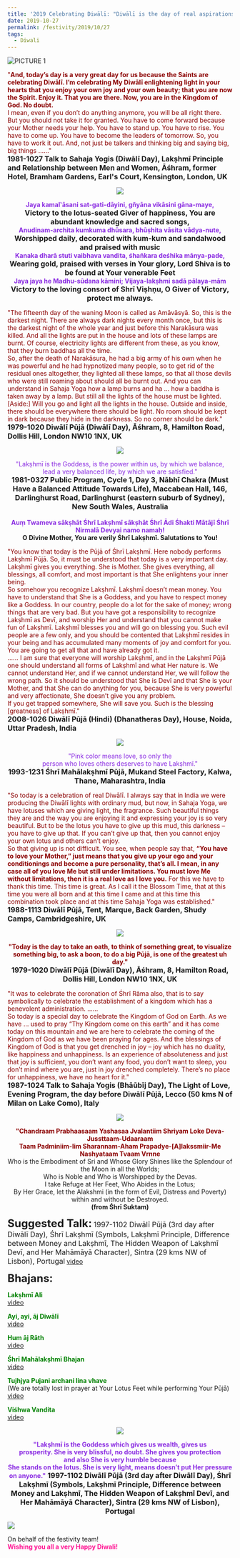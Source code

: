 ```yaml
---
title: '2019 Celebrating Diwālī: "Diwālī is the day of real aspirations. Invoke the whole universe."'
date: 2019-10-27
permalink: /festivity/2019/10/27
tags:
  - Diwali
---
```


![PICTURE 1](/images/image1.png)

<p>
<font color="DarkRed">"<b>And, today’s day is a very great day for us because the Saints are celebrating Diwālī. I’m celebrating My Diwālī enlightening light in your hearts that you enjoy your own joy and your own beauty; that you are now the Spirit. Enjoy it. That you are there. Now, you are in the Kingdom of God. No doubt.</b><br>
I mean, even if you don’t do anything anymore, you will be all right there. But you should not take it for granted. You have to come forward because your Mother needs your help. You have to stand up. You have to rise. You have to come up. You have to become the leaders of tomorrow. So, you have to work it out. And, not just be talkers and thinking big and saying big, big things ......"</font><br>
<font size="+0"><b>1981-1027 Talk to Sahaja Yogis (Diwālī Day), Lakṣhmī Principle and Relationship between Men and Women, Āśhram, former Hotel, Bramham Gardens, Earl's Court, Kensington, London, UK</b></font>
</p>

<div style="text-align: center"><img src="/images/image228.png" /></div>

<p style="text-align:center;">
<font color="BlueViolet"><b>Jaya kamal‛āsani sat-gati-dāyini, gñyāna vikāsini gāna-maye,</b></font><br>
<font size="+0"><b>Victory to the lotus-seated Giver of happiness, You are abundant knowledge and sacred songs,</b></font><br>
<font color="BlueViolet"><b>Anudinam-archita kumkuma dhūsara, bhūṣhita vāsita vādya-nute,</b></font><br>
<font size="+0"><b>Worshipped daily, decorated with kum-kum and sandalwood and praised with music</b></font><br>
<font color="BlueViolet"><b>Kanaka dharā stuti vaibhava vandita, śhañkara deśhika mānya-pade,</b></font><br>
<font size="+0"><b>Wearing gold, praised with verses in Your glory, Lord Shiva is to be found at Your venerable Feet</b></font><br>
<font color="BlueViolet"><b>Jaya jaya he Madhu-sūdana kāmini; Vijaya-lakṣhmi sadā pālaya-mām</b></font><br>
<font size="+0"><b>Victory to the loving consort of Shrī Viṣhṇu, O Giver of Victory, protect me always.</b></font>
</p>

<p>
<font color="DarkRed">"The fifteenth day of the waning Moon is called as Amāvāsyā. So, this is the darkest night. There are always dark nights every month once, but this is the darkest night of the whole year and just before this Narakāsura was killed. And all the lights are put in the house and lots of these lamps are burnt. Of course, electricity lights are different from these, as you know, that they burn baddhas all the time.<br>
So, after the death of Narakāsura, he had a big army of his own when he was powerful and he had hypnotized many people, so to get rid of the residual ones altogether, they lighted all these lamps, so that all those devils who were still roaming about should all be burnt out. And you can understand in Sahaja Yoga how a lamp burns and ha ... how a baddha is taken away by a lamp. But still all the lights of the house must be lighted.<br>
[Aside:] Will you go and light all the lights in the house.
Outside and inside, there should be everywhere there should be light. No room should be kept in dark because they hide in the darkness. So no corner should be dark."</font><br>
<font size="+0"><b>1979-1020 Diwālī Pūjā (Diwālī Day), Āśhram, 8, Hamilton Road, Dollis Hill, London NW10 1NX, UK</b></font>
</p>

<div style="text-align: center"><img src="/images/image229.png" /></div>

<p style="text-align:center;">
<font color="BlueViolet">"Lakṣhmī is the Goddess, is the power within us, by which we balance,<br>
lead a very balanced life, by which we are satisfied."</font><br>
<font size="+0"><b>1981-0327 Public Program, Cycle 1, Day 3, Nābhī Chakra (Must Have a Balanced Attitude Towards Life), Maccabean Hall, 146, Darlinghurst Road, Darlinghurst (eastern suburb of Sydney), New South Wales, Australia</b></font><br>
<br>
<font color="BlueViolet"><b>Auṃ Twameva sākṣhāt Śhrī Lakṣhmī sākṣhāt Śhrī Ādi Śhakti Mātājī Śhrī Nirmalā Devyai namo namaḥ!</b></font><br>
<b>O Divine Mother, You are verily Śhrī Lakṣhmī. Salutations to You!</b>
</p>

<p>
<font color="DarkRed">"You know that today is the Pūjā of Śhrī Lakṣhmī. Here nobody performs Lakṣhmī Pūjā. So, it must be understood that today is a very important day. Lakṣhmī gives you everything. She is Mother. She gives everything, all blessings, all comfort, and most important is that She enlightens your inner being.<br>
So somehow you recognize Lakṣhmī. Lakṣhmī doesn’t mean money. You have to understand that She is a Goddess, and you have to respect money like a Goddess. In our country, people do a lot for the sake of money; wrong things that are very bad. But you have got a responsibility to recognize Lakṣhmī as Devī, and worship Her and understand that you cannot make fun of Lakṣhmī. Lakṣhmī blesses you and will go on blessing you. Such evil people are a few only, and you should be contented that Lakṣhmī resides in your being and has accumulated many moments of joy and comfort for you. You are going to get all that and have already got it.<br>
...... I am sure that everyone will worship Lakṣhmī, and in the Lakṣhmī Pūjā one should understand all forms of Lakṣhmī and what Her nature is. We cannot understand Her, and if we cannot understand Her, we will follow the wrong path. So it should be understood that She is Devī and that She is your Mother, and that She can do anything for you, because She is very powerful and very affectionate, She doesn’t give you any problem.<br>
If you get trapped somewhere, She will save you. Such is the blessing [greatness] of Lakṣhmī."</font><br>
<font size="+0"><b>2008-1026 Diwālī Pūjā (Hindi) (Dhanatheras Day), House, Noida, Uttar Pradesh, India</b></font>
</p>

<div style="text-align: center"><img src="/images/image230.png" /></div>

<p style="text-align:center;">
<font color="BlueViolet">"Pink color means love, so only the<br>
person who loves others deserves to have Lakṣhmī."</font><br>
<font size="+0"><b>1993-1231 Śhrī Mahālakṣhmī Pūjā, Mukand Steel Factory, Kalwa, Thane, Maharashtra, India</b></font>
</p>

<p>
<font color="DarkRed">"So today is a celebration of real Diwālī. I always say that in India we were producing the Diwālī lights with ordinary mud, but now, in Sahaja Yoga, we have lotuses which are giving light, the fragrance. Such beautiful things they are and the way you are enjoying it and expressing your joy is so very beautiful. But to be the lotus you have to give up this mud, this darkness – you have to give up that. If you can’t give up that, then you cannot enjoy your own lotus and others can’t enjoy.<br>
So that giving up is not difficult. You see, when people say that, <b>“You have to love your Mother,” just means that you give up your ego and your conditionings and become a pure personality, that’s all. I mean, in any case all of you love Me but still under limitations. You must love Me without limitations, then it is a real love as I love you.</b> For this we have to thank this time. This time is great. As I call it the Blossom Time, that at this time you were all born and at this time I came and at this time this combination took place and at this time Sahaja Yoga was established."</font><br>
<font size="+0"><b>1988-1113 Diwālī Pūjā, Tent, Marque, Back Garden, Shudy Camps, Cambridgeshire, UK</b></font>
</p>

<div style="text-align: center"><img src="/images/image231.png" /></div>

<p style="text-align:center;">
<font color="DarkRed"><b>"Today is the day to take an oath, to think of something great, 
to visualize something big, to ask a boon, to do a big Pūjā, is
one of the greatest uh day."</b></font><br>
<font size="+0"><b>1979-1020 Diwālī Pūjā (Diwālī Day), Āśhram, 8, Hamilton Road, Dollis Hill, London NW10 1NX, UK</b></font>
</p>

<p>
<font color="DarkRed">"It was to celebrate the coronation of Śhrī Rāma also, that is to say symbolically to celebrate the establishment of a kingdom which has a benevolent administration. ......<br>
So today is a special day to celebrate the Kingdom of God on Earth. As we have ... used to pray “Thy Kingdom come on this earth” and it has come today on this mountain and we are here to celebrate the coming of the Kingdom of God as we have been praying for ages. And the blessings of Kingdom of God is that you get drenched in joy – joy which has no duality, like happiness and unhappiness. Is an experience of absoluteness and just that joy is sufficient, you don’t want any food, you don’t want to sleep, you don’t mind where you are, just in joy drenched completely. There’s no place for unhappiness, we have no heart for it."</font><br>
<font size="+0"><b>1987-1024 Talk to Sahaja Yogis (Bhāūbīj Day), The Light of Love, Evening Program, the day before Diwālī Pūjā, Lecco (50 kms N of Milan on Lake Como), Italy</b></font>
</p>

<div style="text-align: center"><img src="/images/image232.png" /></div>

<p style="text-align:center;">
<font color="DarkRed"><b>"Chandraam Prabhaasaam Yashasaa Jvalantiim Shriyam Loke Deva-Jussttaam-Udaaraam<br>
Taam Padminiim-Iim Sharannam-Aham Prapadye-[A]lakssmiir-Me Nashyataam Tvaam Vrnne</b></font><br>
Who is the Embodiment of Sri and Whose Glory Shines like the Splendour of the Moon in all the Worlds;<br>
Who is Noble and Who is Worshipped by the Devas.<br>
I take Refuge at Her Feet, Who Abides in the Lotus;<br>
By Her Grace, let the Alakshmi (in the form of Evil, Distress and Poverty) within and without be Destroyed.<br>
<b>(from Śhrī Suktam)</b>
</p>

<font size="+2"><b>Suggested Talk:</b></font> 
<font size="+0">1997-1102 Diwālī Pūjā (3rd day after Diwālī Day), Śhrī Lakṣhmī (Symbols, Lakṣhmī Principle, Difference between Money and Lakṣhmī, The Hidden Weapon of Lakṣhmī Devī, and Her Mahāmāyā Character), Sintra (29 kms NW of Lisbon), Portugal</font>
<a href="https://www.youtube.com/watch?v=teGa2BSLkrw"> video</a><br>

<font size="+2"><b>Bhajans:</b></font>

<p>
<font color="green"><b>Lakṣhmī Ali</b></font><br>
<a href="https://www.youtube.com/watch?v=QQEav2Sqdkk"> video</a><br>
</p>

<p>
<font color="green"><b>Ayi, ayi, āj Diwālī</b></font><br>
<a href="https://www.youtube.com/watch?v=ODxcfNNCy1Q">video</a>
</p>

<p>
<font color="green"><b>Hum āj Rāth</b></font><br>
<a href="https://www.youtube.com/watch?v=HEQdbyjuHqs">video</a>
</p>
 
<p>
<font color="green"><b>Śhrī Mahālakṣhmī Bhajan</b></font><br>
<a href="https://www.youtube.com/watch?v=vZpS0dUb3Fc">video</a> 
</p>

<p>
<font color="green"><b>Tujhjya Pujani archani lina vhave</b></font><br>
(We are totally lost in prayer at Your Lotus Feet while performing Your Pūjā)<br>
<a href="http://youtu.be/iJiGVlWeUlA">video</a> 
</p>

<p>
<font color="green"><b>Viśhwa Vandita</b></font><br>
<a href="https://www.youtube.com/watch?v=-1L2orIZ1DU">video</a> 
</p>

<div style="text-align: center"><img src="/images/image233.png" /></div>

<p style="text-align:center;">
<font color="BlueViolet"><b>"Lakṣhmī is the Goddess which gives us wealth, gives us<br>
prosperity. She is very blissful, no doubt. She gives you protection<br> 
and also She is very humble because<br>
She stands on the lotus. She is very light, means doesn’t put Her pressure on anyone."</b></font>
<font size="+0"><b>1997-1102 Diwālī Pūjā (3rd day after Diwālī Day), Śhrī Lakṣhmī (Symbols, Lakṣhmī Principle, Difference between Money and Lakṣhmī, The Hidden Weapon of Lakṣhmī Devī, and Her Mahāmāyā Character), Sintra (29 kms NW of Lisbon), Portugal</b></font>
</p>

<div style="text-left: left"><img src="/images/image234.png" /></div>

<p>
On behalf of the festivity team!<br>
<font color="DeepPink"><b>Wishing you all a very Happy Diwali!</b></font>
</p>